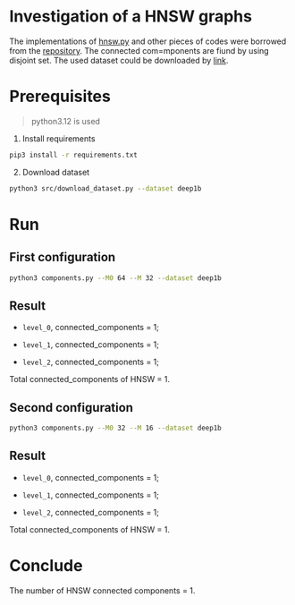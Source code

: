 # Investigation of a HNSW graphs

The implementations of [hnsw.py](./utils/hnsw.py) and other pieces of codes were borrowed from the [repository](https://github.com/aponom84/navigable-graphs-python/tree/main). The connected com=mponents are fiund by using disjoint set. The used dataset could be downloaded by [link](https://research.yandex.com/blog/benchmarks-for-billion-scale-similarity-search#14h2).

# Prerequisites
> python3.12 is used

1. Install requirements
```bash
pip3 install -r requirements.txt
```

2. Download dataset
```bash
python3 src/download_dataset.py --dataset deep1b
```

# Run

## First configuration
```bash
python3 components.py --M0 64 --M 32 --dataset deep1b
```
## Result
- `level_0`, connected_components = 1;

- `level_1`, connected_components = 1;

- `level_2`, connected_components = 1;

Total connected_components of HNSW = 1.

## Second configuration
```bash
python3 components.py --M0 32 --M 16 --dataset deep1b
```
## Result
- `level_0`, connected_components = 1;

- `level_1`, connected_components = 1;

- `level_2`, connected_components = 1;

Total connected_components of HNSW = 1.

# Conclude
The number of HNSW connected components = 1.
